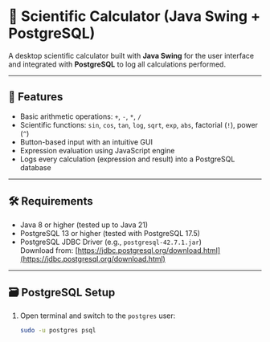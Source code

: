 # 🧮 Scientific Calculator (Java Swing + PostgreSQL)

A desktop scientific calculator built with **Java Swing** for the user interface and integrated with **PostgreSQL** to log all calculations performed.

---

## 🚀 Features

- Basic arithmetic operations: `+`, `-`, `*`, `/`
- Scientific functions: `sin`, `cos`, `tan`, `log`, `sqrt`, `exp`, `abs`, factorial (`!`), power (`^`)
- Button-based input with an intuitive GUI
- Expression evaluation using JavaScript engine
- Logs every calculation (expression and result) into a PostgreSQL database

---

## 🛠 Requirements

- Java 8 or higher (tested up to Java 21)
- PostgreSQL 13 or higher (tested with PostgreSQL 17.5)
- PostgreSQL JDBC Driver (e.g., `postgresql-42.7.1.jar`)  
  Download from: [https://jdbc.postgresql.org/download.html](https://jdbc.postgresql.org/download.html)

---

## 🗃 PostgreSQL Setup

1. Open terminal and switch to the `postgres` user:
   ```bash
   sudo -u postgres psql
